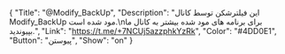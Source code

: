 {
"Title": "@Modify_BackUp",
"Description": "این فیلترشکن توسط کانال Modify_BackUp مود شده است.\nبرای برنامه های مود شده بیشتر به کانال ما بپیوندید.",
"Link": "https://t.me/+7NCUj5azzphkYzRk",
"Color": "#4DD0E1",
"Button": "پیوستن",
"Show": "on"
}
